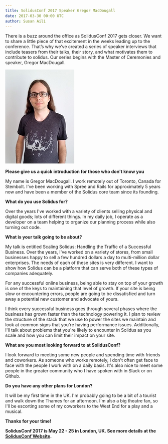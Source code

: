 ```yaml
---
title: SolidusConf 2017 Speaker Gregor MacDougall
date: 2017-03-30 00:00 UTC
author: Susan Aili
---
```


There is a buzz around the office as SolidusConf 2017 gets closer. We want to share a little piece of that excitement in the weeks leading up to the conference. That’s why we’ve created a series of speaker interviews that include teasers from their talks, their story, and what motivates them to contribute to solidus. Our series begins with the Master of Ceremonies and speaker, Gregor MacDougall.

![SolidusConf Speaker Gregor MacDougall](2017-03-30-solidusconf-speaker-gregor-macdougall/gregor-macdougall-2017.jpg)

**Please give us a quick introduction for those who don't know you**

My name is Gregor MacDougall. I work remotely out of Toronto, Canada for Stembolt. I've been working with Spree and Rails for approximately 5 years now and have been a member of the Solidus core team since its founding.

**What do you use Solidus for?**

Over the years I've worked with a variety of clients selling physical and digital goods; lots of different things. In my daily job, I operate as a developer on a team helping to organize our planning process while also turning out code.

**What is your talk going to be about?**

My talk is entitled Scaling Solidus: Handling the Traffic of a Successful Business. Over the years, I've worked on a variety of stores, from small businesses happy to sell a few hundred dollars a day to multi-million dollar enterprises. The needs of each of these sites is very different. I want to show how Solidus can be a platform that can serve both of these types of companies adequately.

For any successful online business, being able to stay on top of your growth is one of the keys to maintaining that level of growth. If your site is being slow or encountering errors, people are going to be dissatisfied and turn away a potential new customer and advocate of yours.

I think every successful business goes through several phases where the business has grown faster than the technology powering it. I plan to review the structure of the stack that we use to power the sites we maintain and look at common signs that you're having performance issues. Additionally, I'll talk about problems that you're likely to encounter in Solidus as you scale and how you can limit their impact on your site.

**What are you most looking forward to at SolidusConf?**

I look forward to meeting some new people and spending time with friends and coworkers. As someone who works remotely, I don't often get face to face with the people I work with on a daily basis. It's also nice to meet some people in the greater community who I have spoken with in Slack or on Github.

**Do you have any other plans for London?**

It will be my first time in the UK. I'm probably going to be a bit of a tourist and walk down the Thames for an afternoon. I'm also a big theatre fan, so I'll be escorting some of my coworkers to the West End for a play and a musical.

**Thanks for your time!**

**SolidusConf 2017 is May 22 - 25 in London, UK. See more details at the [SolidusConf Website](http://conf2017.solidus.io/).**
